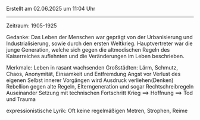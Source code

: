 Erstellt am 02.06.2025 um 11:04 Uhr

---
Zeitraum: 1905-1925

Gedanke:
Das Leben der Menschen war geprägt von der Urbanisierung und Industrialisierung, sowie durch den ersten Weltkrieg. Hauptvertreter war die junge Generation, welche sich gegen die altmodischen Regeln des Kaiserreiches auflehnten und die Veränderungen im Leben beschrieben.


Merkmale:
Leben in rasant wachsenden Großstädten: Lärm, Schmutz, Chaos, Anonymität, Einsamkeit und Entfremdung
Angst vor Verlust des eigenen Selbst
innerer Vorgängen wird Ausdruck verliehen(Denken)
Rebellion gegen alte Regeln, Elterngeneration und sogar Rechtschreibregeln
Auseinander Setzung mit technischen Fortschritt
Krieg ==> Hoffnung ==> Tod und Trauma

expressionistische Lyrik:
Oft keine regelmäßigen Metren, Strophen, Reime
